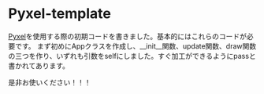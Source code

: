 # Pyxel-template

[Pyxel](https://github.com/kitao/pyxel)を使用する際の初期コードを書きました。基本的にはこれらのコードが必要です。
まず初めにAppクラスを作成し、__init__関数、update関数、draw関数の三つを作り、いずれも引数をselfにしました。すぐ加工ができるようにpassと書かれてあります。

是非お使いください！！！
